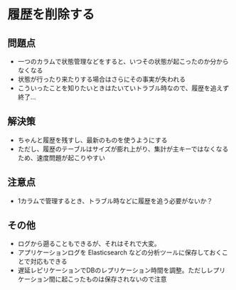 # 履歴を削除する
## 問題点
- 一つのカラムで状態管理などをすると、いつその状態が起こったのか分からなくなる
- 状態が行ったり来たりする場合はさらにその事実が失われる
- こういったことを知りたいときはたいていトラブル時なので、履歴を追えず終了...

## 解決策
- ちゃんと履歴を残すし、最新のものを使うようにする
- ただし、履歴のテーブルはサイズが膨れ上がり、集計が主キーではなくなるため、速度問題が起こりやすい

## 注意点
- 1カラムで管理するとき、トラブル時などに履歴を追う必要がないか？

## その他
- ログから遡ることもできるが、それはそれで大変。
- アプリケーションログを Elasticsearch などの分析ツールに保存しておくことで対応もできる
- 遅延レピリケーションでDBのレプリケーション時間を調整。ただしレプリケーション間に起こったものは保存されないので注意
